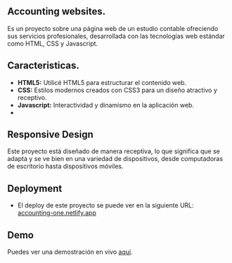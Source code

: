 ## Accounting websites.
Es un proyecto sobre una página web de un estudio contable ofreciendo sus servicios profesionales, desarrollada con las tecnologías web estándar como HTML, CSS y Javascript.

## Caracteristicas.
- **HTML5:**  Utilicé HTML5 para estructurar el contenido web.
- **CSS:**  Estilos modernos creados con CSS3 para un diseño atractivo y receptivo.
- **Javascript:** Interactividad y dinamismo en la aplicación web.
- 
## Responsive Design
Este proyecto está diseñado de manera receptiva, lo que significa que se adapta y se ve bien en una variedad de dispositivos, desde computadoras de escritorio hasta dispositivos móviles.

## Deployment
- El deploy de este proyecto se puede ver en la siguiente URL: [accounting-one.netlify.app](https://accounting-one.netlify.app/)

## Demo
Puedes ver una demostración en vivo [aquí](https://accounting-one.netlify.app/).
